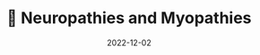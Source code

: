 ---
title: 🧠 Neuropathies and Myopathies
date: '2022-12-02'
type: book
weight: 304
commentable: true
---
